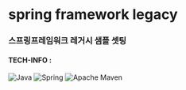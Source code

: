 # spring framework legacy


### 스프링프레임워크 레거시 샘플 셋팅

#### TECH-INFO :
<p>
    <img src="https://img.shields.io/badge/Java-1.8-7F52FF?logo=java&logoColor=fff&style=flat-square" alt="Java">
    <img src="https://img.shields.io/badge/Spring-4.3-6DB33F?logo=spring&logoColor=fff&style=flat-square" alt="Spring">
    <img src="https://img.shields.io/badge/Apache Maven-4-C71A36?logo=Apache Maven&logoColor=fff&style=flat-square" alt="Apache Maven">
    <!--<img src="https://img.shields.io/static/v1?label=Java&message=1.8&color=7F52FF&logo=java&logoColor=fff&style=flat-square" alt="Java">-->
</p>
